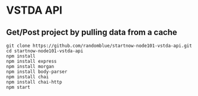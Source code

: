 # VSTDA API

## Get/Post project by pulling data from a cache

```
git clone https://github.com/randomblue/startnow-node101-vstda-api.git
cd startnow-node101-vstda-api
npm install
npm install express
npm install morgan
npm install body-parser
npm install chai
npm install chai-http
npm start
```